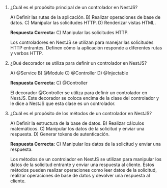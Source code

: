 1. ¿Cuál es el propósito principal de un controlador en NestJS?
    
    A) Definir las rutas de la aplicación.
	B) Realizar operaciones de base de datos.
    C) Manipular las solicitudes HTTP.
    D) Renderizar vistas HTML.
    
    **Respuesta Correcta:** C) Manipular las solicitudes HTTP.
    
	 Los controladores en NestJS se utilizan para manejar las solicitudes HTTP entrantes. Definen cómo la aplicación responde a diferentes rutas y verbos HTTP.
    
2. ¿Qué decorador se utiliza para definir un controlador en NestJS?
    
    A) @Service
    B) @Module
    C) @Controller
    D) @Injectable
    
    **Respuesta Correcta:** C) @Controller
    
    El decorador @Controller se utiliza para definir un controlador en NestJS. Este decorador se coloca encima de la clase del controlador y le dice a NestJS que esta clase es un controlador.
    
3. ¿Cuál es el propósito de los métodos de un controlador en NestJS?
    
    A) Definir la estructura de la base de datos.
    B) Realizar cálculos matemáticos.
    C) Manipular los datos de la solicitud y enviar una respuesta.
    D) Generar tokens de autenticación.
    
    **Respuesta Correcta:** C) Manipular los datos de la solicitud y enviar una respuesta.
    
    Los métodos de un controlador en NestJS se utilizan para manipular los datos de la solicitud entrante y enviar una respuesta al cliente. Estos métodos pueden realizar operaciones como leer datos de la solicitud, realizar operaciones de base de datos y devolver una respuesta al cliente.